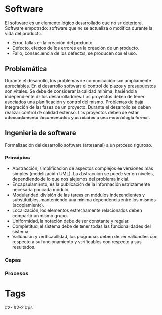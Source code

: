 # Software
El software es un elemento lógico desarrollado que no se deteriora.
Software empotrado: software que no se actualiza o modifica durante la vida del producto.
- Error, fallas en la creación del producto.
- Defecto, efectos de los errores en la creación de un producto.
- Fallo, consecuencia de los defectos, se producen con el uso.
## Problemática
Durante el desarrollo, los problemas de comunicación son ampliamente apreciables.
En el desarrollo software el control de plazos y presupuestos son vitales.
Se debe de considerar la calidad mínima, haciéndola independiente de los desarrolladores.
Los proyectos deben de tener asociados una planificación y control del mismo.
Problemas de baja integración de las fases de un proyecto.
Durante el desarrollo se deben realizar control de calidad extenso.
Los proyectos deben de estar adecuadamente documentados y asociados a una metodología formal.
## Ingeniería de software
Formalización del desarrollo software (artesanal) a un proceso riguroso.
### Principios
- Abstracción, simplificación de aspectos complejos en versiones más simples (modelización UML). La abstracción se puede ver en niveles, dependiendo de lo que nos alejemos del problema inicial.
- Encapsulamiento, es la publicación de la información estrictamente necesaria por cada módulo.
- Modularidad, división de las tareas en módulos independientes y substituibles, manteniendo una mínima dependencia entre los mismos (acoplamiento).
- Localización, los elementos estrechamente relacionados deben compartir un mismo grupo.
- Uniformidad, la notación debe de ser constante y regular.
- Completitud, el sistema debe de tener todas las funcionalidades del sistema.
- Validación y verificabilidad, los programas deben de ser validadles con respecto a su funcionamiento y verificables con respecto a sus resultados.
### Capas
### Procesos
##
# Tags
#2- 
#2-2 
#ps